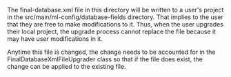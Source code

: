 The final-database.xml file in this directory will be written to a user's project in the 
src/main/ml-config/database-fields directory. That implies to the user that they are free to make modifications to it.
Thus, when the user upgrades their local project, the upgrade process cannot replace the file because it may have user
modifications in it. 

Anytime this file is changed, the change needs to be accounted for in the FinalDatabaseXmlFileUpgrader class so that 
if the file does exist, the change can be applied to the existing file. 
